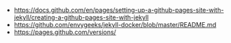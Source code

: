 * <https://docs.github.com/en/pages/setting-up-a-github-pages-site-with-jekyll/creating-a-github-pages-site-with-jekyll>
* <https://github.com/envygeeks/jekyll-docker/blob/master/README.md>
* <https://pages.github.com/versions/>

